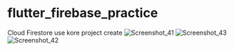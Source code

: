 # flutter_firebase_practice


Cloud Firestore use kore project create 
![Screenshot_41](https://github.com/riShad241/Assainment_14/assets/106663161/c2b6c4f2-03d2-4c48-8dde-b16d2b59938e)
![Screenshot_43](https://github.com/riShad241/Assainment_14/assets/106663161/0ac0cf46-7860-4912-9adb-3dd49c52023b)
![Screenshot_42](https://github.com/riShad241/Assainment_14/assets/106663161/906364ff-4531-45b2-8f62-503e3d8f2e00)
